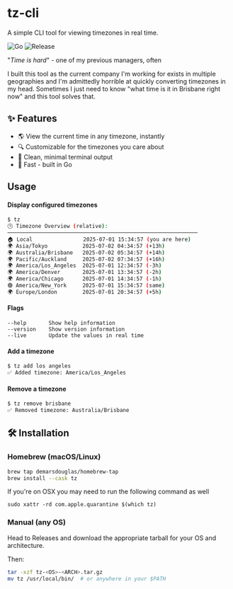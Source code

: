 # tz-cli

A simple CLI tool for viewing timezones in real time.

![Go](https://img.shields.io/badge/Go-1.22-blue)
![Release](https://img.shields.io/github/v/release/demarsdouglas/tz-cli)

"_Time is hard_" - one of my previous managers, often

I built this tool as the current company I'm working for exists in multiple geographies and I'm admittedly horrible at quickly converting timezones in my head. Sometimes I just need to know "what time is it in Brisbane right now" and this tool solves that.

## ✨ Features

- 🌎 View the current time in any timezone, instantly
- 🔍 Customizable for the timezones you care about
- 🧼 Clean, minimal terminal output
- 🚀 Fast - built in Go

## Usage

#### Display configured timezones
```bash
$ tz
🕒 Timezone Overview (relative):
────────────────────────────────────────────────────────────
🏠 Local                2025-07-01 15:34:57 (you are here)
🌍 Asia/Tokyo           2025-07-02 04:34:57 (+13h)    
🌍 Australia/Brisbane   2025-07-02 05:34:57 (+14h)    
🌍 Pacific/Auckland     2025-07-02 07:34:57 (+16h)    
🌍 America/Los_Angeles  2025-07-01 12:34:57 (-3h)     
🌍 America/Denver       2025-07-01 13:34:57 (-2h)     
🌍 America/Chicago      2025-07-01 14:34:57 (-1h)     
🟢 America/New_York     2025-07-01 15:34:57 (same)    
🌍 Europe/London        2025-07-01 20:34:57 (+5h)
```

#### Flags
```
--help       Show help information
--version    Show version information
--live       Update the values in real time
```

#### Add a timezone
```bash
$ tz add los angeles
✅ Added timezone: America/Los_Angeles
```

#### Remove a timezone
```bash
$ tz remove brisbane
✅ Removed timezone: Australia/Brisbane
```


## 🛠️ Installation

### Homebrew (macOS/Linux)

```bash
brew tap demarsdouglas/homebrew-tap
brew install --cask tz
```

If you're on OSX you may need to run the following command as well
```
sudo xattr -rd com.apple.quarantine $(which tz)
```

### Manual (any OS)

Head to Releases and download the appropriate tarball for your OS and architecture.

Then:
```bash
tar -xzf tz-<OS>-<ARCH>.tar.gz
mv tz /usr/local/bin/  # or anywhere in your $PATH
```